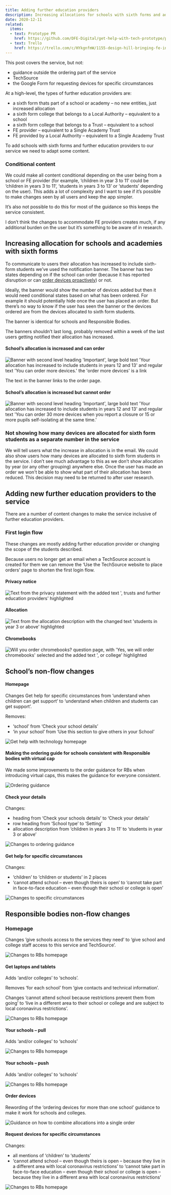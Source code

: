 ```yaml
---
title: Adding further education providers
description: Increasing allocations for schools with sixth forms and adding further education providers
date: 2020-12-11
related:
  items:
  - text: Prototype PR
    href: https://github.com/DFE-Digital/get-help-with-tech-prototype/pull/30
  - text: Trello
    href: https://trello.com/c/HYkgnfmW/1155-design-hill-bringing-fe-into-the-service
---
```


This post covers the service, but not:
- guidance outside the ordering part of the service
- TechSource
- the Google Form for requesting devices for specific circumstances

At a high-level, the types of further education providers are:
- a sixth form thats part of a school or academy – no new entities, just increased allocation
- a sixth form college that belongs to a Local Authority – equivalent to a school
- a sixth form college that belongs to a Trust – equivalent to a school
- FE provider – equivalent to a Single Academy Trust
- FE provided by a Local Authority – equivalent to a Single Academy Trust

To add schools with sixth forms and further education providers to our service we need to adapt some content.

### Conditional content

We could make all content conditional depending on the user being from a school or FE provider (for example, ‘children in year 3 to 11’ could be ‘children in years 3 to 11’, ‘students in years 3 to 13’ or ‘students’ depending on the user). This adds a lot of complexity and I want to see if it’s possible to make changes seen by all users and keep the app simpler.

It’s also not possible to do this for most of the guidance so this keeps the service consistent.

I don’t think the changes to accommodate FE providers creates much, if any additional burden on the user but it’s something to be aware of in research.

## Increasing allocation for schools and academies with sixth forms

To communicate to users their allocation has increased to include sixth-form students we’ve used the notification banner. The banner has two states depending on if the school can order (because it has reported disruption or can [order devices proactively](/push)) or not.

Ideally, the banner would show the number of devices added but then it would need conditional states based on what has been ordered. For example it should potentially hide once the user has placed an order. But there’s no way to know if the user has seen the banner or the devices ordered are from the devices allocated to sixth form students.

The banner is identical for schools and Responsible Bodies.

The banners shouldn’t last long, probably removed within a week of the last users getting notified their allocation has increased.

#### School’s allocation is increased and can order

<img src="/images/fe-providers/01-sixth-form-banner--can-order.png"
     alt="Banner with second level heading 'Important', large bold text 'Your allocation has increased to include students in years 12 and 13' and regular text 'You can order more devices.' the 'order more devices' is a link">

The text in the banner links to the order page.

#### School’s allocation is increased but cannot order

<img src="/images/fe-providers/02-sixth-form-banner--cannot-order.png"
     alt="Banner with second level heading 'Important', large bold text 'Your allocation has increased to include students in years 12 and 13' and regular text 'You can order 30 more devices when you report a closure or 15 or more pupils self-isolating at the same time.'">

### Not showing how many devices are allocated for sixth form students as a separate number in the service

We will tell users what the increase in allocation is in the email. We could also show users how many devices are allocated to sixth form students in the service. I don’t see much advantage to this as we don’t show allocation by year (or any other grouping) anywhere else. Once the user has made an order we won't be able to show what part of their allocation has been reduced. This decision may need to be returned to after user research.

## Adding new further education providers to the service

There are a number of content changes to make the service inclusive of further education providers.

### First login flow

These changes are mostly adding further education provider or changing the scope of the students described.

Because users no longer get an email when a TechSource account is created for them we can remove the ‘Use the TechSource website to place orders’ page to shorten the first login flow.

#### Privacy notice

<img src="/images/fe-providers/03-privacy-statement.png"
     alt="Text from the privacy statement with the added text ', trusts and further education providers' highlighted">

#### Allocation

<img src="/images/fe-providers/04-allocation.png"
     alt="Text from the allocation description with the changed text 'students in year 3 or above' highlighted">

#### Chromebooks

<img src="/images/fe-providers/05-chromebooks.png"
     alt="Will you order chromebooks? question page, with 'Yes, we will order chromebooks' selected and the added text ', or college' highlighted">

## School’s non-flow changes

#### Homepage

Changes Get help for specific circumstances from ‘understand when children can get support’ to ‘understand when children and students can get support’.

Removes:
- ‘school’ from ‘Check your school details’
- ‘in your school’ from ‘Use this section to give others in your School’

<img src="/images/fe-providers/07-index.png"
     alt="Get help with technology homepage">

#### Making the ordering guide for schools consistent with Responsible bodies with virtual cap

We made some improvements to the order guidance for RBs when introducing virtual caps, this makes the guidance for everyone consistent.

<img src="/images/fe-providers/08-how-to-order-guidance.png"
     alt="Ordering guidance">

#### Check your details

Changes:
- heading from ‘Check your schools details’ to ‘Check your details’
- row heading  from ‘School type’ to ‘Setting’
- allocation description from ‘children in years 3 to 11’ to ‘students in year 3 or above’

<img src="/images/fe-providers/08-how-to-order-guidance.png"
     alt="Changes to ordering guidance">

#### Get help for specific circumstances

Changes:
- ‘children’ to ‘children or students’ in 2 places
- ‘cannot attend school – even though theirs is open’ to ‘cannot take part in face-to-face education – even though their school or college is open’

<img src="/images/fe-providers/10-specific-circumstances.png"
     alt="Changes to specific circumstances">

## Responsible bodies non-flow changes

### Homepage

Changes ’give schools access to the services they need’ to ‘give school and college staff access to this service and TechSource’.

<img src="/images/fe-providers/11-rb-homepage.png"
     alt="Changes to RBs homepage">

#### Get laptops and tablets

Adds ‘and/or colleges’ to ‘schools’.

Removes ‘for each school’ from ‘give contacts and technical information’.

Changes ‘cannot attend school because restrictions prevent them from going’ to ‘live in a different area to their school or college and are subject to local coronavirus restrictions’.

<img src="/images/fe-providers/12-get-laptops-and-tablets.png"
     alt="Changes to RBs homepage">

#### Your schools – pull

Adds ‘and/or colleges’ to ‘schools’

<img src="/images/fe-providers/13-your-schools--pull.png"
     alt="Changes to RBs homepage">

#### Your schools – push

Adds ‘and/or colleges’ to ‘schools’

<img src="/images/fe-providers/14-your-schools--push.png"
     alt="Changes to RBs homepage">

#### Order devices

Rewording of the ‘ordering devices for more than one school’ guidance to make it work for schools and colleges.

<img src="/images/fe-providers/15-order-devices.png"
     alt="Guidance on how to combine allocations into a single order">

#### Request devices for specific circumstances

Changes:
- all mentions of ‘children’ to ‘students’
- ‘cannot attend school – even though theirs is open – because they live in a different area with local coronavirus restrictions’ to ‘cannot take part in face-to-face education – even though their school or college is open – because they live in a different area with local coronavirus restrictions’

<img src="/images/fe-providers/16-request-for-specific-circumstances.png"
     alt="Changes to RBs homepage">
